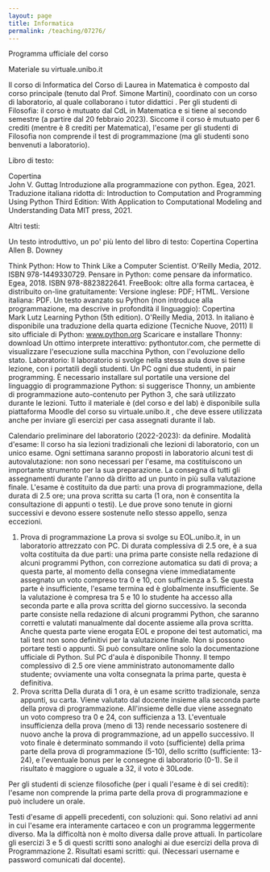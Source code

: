 ```yaml
---
layout: page
title: Informatica
permalink: /teaching/07276/
---
```


Programma ufficiale del corso

Materiale su virtuale.unibo.it

Il corso di Informatica del Corso di Laurea in Matematica è composto dal corso principale (tenuto dal Prof. Simone Martini), coordinato con un corso di laboratorio, al quale collaborano i tutor didattici .
Per gli studenti di Filosofia: il corso è mutuato dal CdL in Matematica e si tiene al secondo semestre (a partire dal 20 febbraio 2023). Siccome il corso è mutuato per 6 crediti (mentre è 8 crediti per Matematica), l'esame per gli studenti di Filosofia non comprende il test di programmazione (ma gli studenti sono benvenuti a laboratorio).

Libro di testo:

Copertina	
John V. Guttag
Introduzione alla programmazione con python. Egea, 2021.
Traduzione italiana ridotta di: Introduction to Computation and Programming Using Python Third Edition: With Application to Computational Modeling and Understanding Data
MIT press, 2021.

Altri testi:

Un testo introduttivo, un po' più lento del libro di testo:
Copertina Copertina	
Allen B. Downey

Think Python: How to Think Like a Computer Scientist.
O'Reilly Media, 2012. ISBN 978-1449330729.
Pensare in Python: come pensare da informatico.
Egea, 2018. ISBN 978-8823822641.
FreeBook: oltre alla forma cartacea, è distribuito on-line gratuitamente:
Versione inglese: PDF; HTML.
Versione italiana: PDF.
Un testo avanzato su Python (non introduce alla programmazione, ma descrive in profondità il linguaggio):
Copertina	
Mark Lutz
Learning Python (5th edition).
O'Reilly Media, 2013.
In italiano è disponibile una traduzione della quarta edizione (Tecniche Nuove, 2011)
Il sito ufficiale di Python: www.python.org
Scaricare e installare Thonny: download
Un ottimo interprete interattivo: pythontutor.com, che permette di visualizzare l'esecuzione sulla macchina Python, con l'evoluzione dello stato.
Laboratorio:
Il laboratorio si svolge nella stessa aula dove si tiene lezione, con i portatili degli studenti. Un PC ogni due studenti, in pair programming.
È necessario installare sul portatile una versione del linguaggio di programmazione Python: si suggerisce Thonny, un ambiente di programmazione auto-contenuto per Python 3, che sarà utilizzato durante le lezioni.
Tutto il materiale è (del corso e del lab) è disponibile sulla piattaforma Moodle del corso su virtuale.unibo.it
, che deve essere utilizzata anche per inviare gli esercizi per casa assegnati durante il lab.

Calendario preliminare del laboratorio (2022-2023): da definire.
Modalità d'esame:
Il corso ha sia lezioni tradizionali che lezioni di laboratorio, con un unico esame. Ogni settimana saranno proposti in laboratorio alcuni test di autovalutazione: non sono necessari per l'esame, ma costituiscono un importante strumento per la sua preparazione. La consegna di tutti gli assegnamenti durante l'anno dà diritto ad un punto in più sulla valutazione finale.
L'esame è costituito da due parti:
una prova di programmazione, della durata di 2.5 ore;
una prova scritta su carta (1 ora, non è consentita la consultazione di appunti o testi).
Le due prove sono tenute in giorni successivi e devono essere sostenute nello stesso appello, senza eccezioni.
1. Prova di programmazione
La prova si svolge su EOL.unibo.it, in un laboratorio attrezzato con PC. Di durata complessiva di 2.5 ore, è a sua volta costituita da due parti:
una prima parte consiste nella redazione di alcuni programmi Python, con correzione automatica su dati di prova; a questa parte, al momento della consegna viene immediatamente assegnato un voto compreso tra 0 e 10, con sufficienza a 5. Se questa parte è insufficiente, l'esame termina ed è globalmente insufficiente. Se la valutazione è compresa tra 5 e 10 lo studente ha accesso alla seconda parte e alla prova scritta del giorno successivo.
la seconda parte consiste nella redazione di alcuni programmi Python, che saranno corretti e valutati manualmente dal docente assieme alla prova scritta. Anche questa parte viene erogata EOL e propone dei test automatici, ma tali test non sono definitivi per la valutazione finale. Non si possono portare testi o appunti. Si può consultare online solo la documentazione ufficiale di Python. Sul PC d'aula è disponibile Thonny.
Il tempo complessivo di 2.5 ore viene amministrato autonomamente dallo studente; ovviamente una volta consegnata la prima parte, questa è definitiva.
1. Prova scritta
Della durata di 1 ora, è un esame scritto tradizionale, senza appunti, su carta. Viene valutato dal docente insieme alla seconda parte della prova di programmazione. All'insieme delle due viene assegnato un voto compreso tra 0 e 24, con sufficienza a 13. L'eventuale insufficienza della prova (meno di 13) rende necessario sostenere di nuovo anche la prova di programmazione, ad un appello successivo.
Il voto finale è determinato sommando il voto (sufficiente) della prima parte della prova di programmazione (5-10), dello scritto (sufficiente: 13-24), e l'eventuale bonus per le consegne di laboratorio (0-1). Se il risultato è maggiore o uguale a 32, il voto è 30Lode.

Per gli studenti di scienze filosofiche (per i quali l'esame è di sei crediti): l'esame non comprende la prima parte della prova di programmazione e può includere un orale.

Testi d'esame di appelli precedenti, con soluzioni:
qui. Sono relativi ad anni in cui l'esame era interamente cartaceo e con un programma leggermente diverso. Ma la difficoltà non è molto diversa dalle prove attuali. In particolare gli esercizi 3 e 5 di questi scritti sono analoghi ai due esercizi della prova di Programmazione 2.
Risultati esami scritti:
qui. (Necessari username e password comunicati dal docente).
